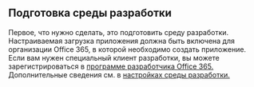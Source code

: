## <a name="prepare-your-development-environment"></a>Подготовка среды разработки

Первое, что нужно сделать, это подготовить среду разработки. Настраиваемая загрузка приложения должна быть включена для организации Office 365, в которой необходимо создать приложение. Если вам нужен специальный клиент разработки, вы можете зарегистрироваться в [программе разработчика Office 365.](https://developer.microsoft.com/office/dev-program) Дополнительные сведения см. в [настройках среды разработки.](~/concepts/build-and-test/prepare-your-o365-tenant.md)